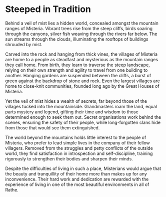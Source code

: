 # Steeped in Tradition

Behind a veil of mist lies a hidden world, concealed amongst the mountain ranges of Misteria. Vibrant trees rise from the steep cliffs, birds soaring through the canyons, silver fish weaving through the rivers far below. The sun streams through the clouds, illuminating the rooftops of buildings shrouded by mist.

Carved into the rock and hanging from thick vines, the villages of Misteria are home to a people as steadfast and mysterious as the mountain ranges they call home. From birth, they learn to traverse the steep landscape, relying on their own strength and agility to travel from one building to another. Hanging gardens are suspended between the cliffs, a burst of green against the backdrop of stone and rock. Even the largest villages are home to close-knit communities, founded long ago by the Great Houses of Misteria.

Yet the veil of mist hides a wealth of secrets, far beyond those of the villages tucked into the mountainside. Grandmasters roam the land, equal parts mystery and legend, gifting their time and wisdom to those determined enough to seek them out. Secret organisations work behind the scenes, ensuring the safety of their people, while long-forgotten clans hide from those that would see them extinguished.

The world beyond the mountains holds little interest to the people of Misteria, who prefer to lead simple lives in the company of their fellow villagers. Removed from the struggles and petty conflicts of the outside world, they find satisfaction in introspection and self-discipline, training rigorously to strengthen their bodies and sharpen their minds.

Despite the difficulties of living in such a place, Misterians would argue that the beauty and tranquillity of their home more than makes up for any inconvenience. Their hard work and dedication are rewarded with the experience of living in one of the most beautiful environments in all of Rathe.

